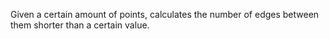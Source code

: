Given a certain amount of points, calculates the number of edges between them shorter than a certain value.
